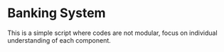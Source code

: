 # Banking System

This is a simple script where codes are not modular, focus on individual
understanding of each component.
